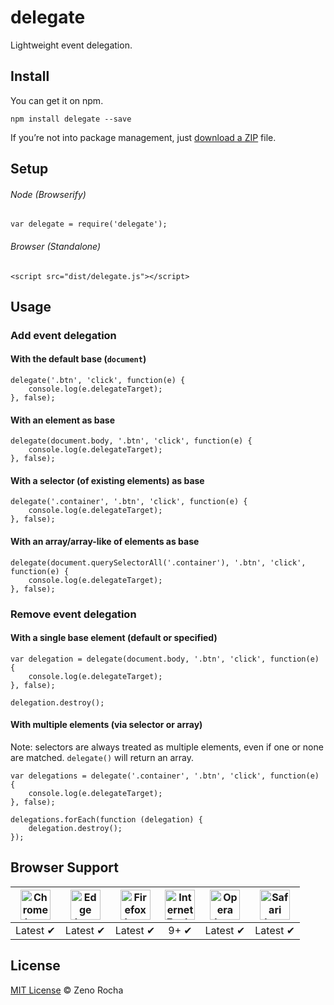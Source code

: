 delegate
========

Lightweight event delegation.

Install
-------

You can get it on npm.

    npm install delegate --save

If you’re not into package management, just [download a ZIP](https://github.com/zenorocha/delegate/archive/master.zip) file.

Setup
-----

###### Node (Browserify)

    var delegate = require('delegate');

###### Browser (Standalone)

    <script src="dist/delegate.js"></script>

Usage
-----

### Add event delegation

#### With the default base (`document`)

    delegate('.btn', 'click', function(e) {
        console.log(e.delegateTarget);
    }, false);

#### With an element as base

    delegate(document.body, '.btn', 'click', function(e) {
        console.log(e.delegateTarget);
    }, false);

#### With a selector (of existing elements) as base

    delegate('.container', '.btn', 'click', function(e) {
        console.log(e.delegateTarget);
    }, false);

#### With an array/array-like of elements as base

    delegate(document.querySelectorAll('.container'), '.btn', 'click', function(e) {
        console.log(e.delegateTarget);
    }, false);

### Remove event delegation

#### With a single base element (default or specified)

    var delegation = delegate(document.body, '.btn', 'click', function(e) {
        console.log(e.delegateTarget);
    }, false);

    delegation.destroy();

#### With multiple elements (via selector or array)

Note: selectors are always treated as multiple elements, even if one or none are matched. `delegate()` will return an array.

    var delegations = delegate('.container', '.btn', 'click', function(e) {
        console.log(e.delegateTarget);
    }, false);

    delegations.forEach(function (delegation) {
        delegation.destroy();
    });

Browser Support
---------------

<table><thead><tr class="header"><th style="text-align: center;"><img src="https://clipboardjs.com/assets/images/chrome.png" alt="Chrome logo" width="48" height="48" /></th><th style="text-align: center;"><img src="https://clipboardjs.com/assets/images/edge.png" alt="Edge logo" width="48" height="48" /></th><th style="text-align: center;"><img src="https://clipboardjs.com/assets/images/firefox.png" alt="Firefox logo" width="48" height="48" /></th><th style="text-align: center;"><img src="https://clipboardjs.com/assets/images/ie.png" alt="Internet Explorer logo" width="48" height="48" /></th><th style="text-align: center;"><img src="https://clipboardjs.com/assets/images/opera.png" alt="Opera logo" width="48" height="48" /></th><th style="text-align: center;"><img src="https://clipboardjs.com/assets/images/safari.png" alt="Safari logo" width="48" height="48" /></th></tr></thead><tbody><tr class="odd"><td style="text-align: center;">Latest ✔</td><td style="text-align: center;">Latest ✔</td><td style="text-align: center;">Latest ✔</td><td style="text-align: center;">9+ ✔</td><td style="text-align: center;">Latest ✔</td><td style="text-align: center;">Latest ✔</td></tr></tbody></table>

License
-------

[MIT License](http://zenorocha.mit-license.org/) © Zeno Rocha
